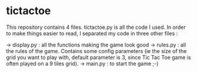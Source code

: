 # tictactoe

This repository contains 4 files.
tictactoe.py is all the code I used. In order to make things easier to read, I separated my code in three other files :

-> display.py : all the functions making the game look good
-> rules.py : all the rules of the game. Contains some config parameters (ie the size of the grid you want to play with, default parameter is 3, since Tic Tac Toe game is often played on a 9 tiles grid).
-> main.py : to start the game ;-)
